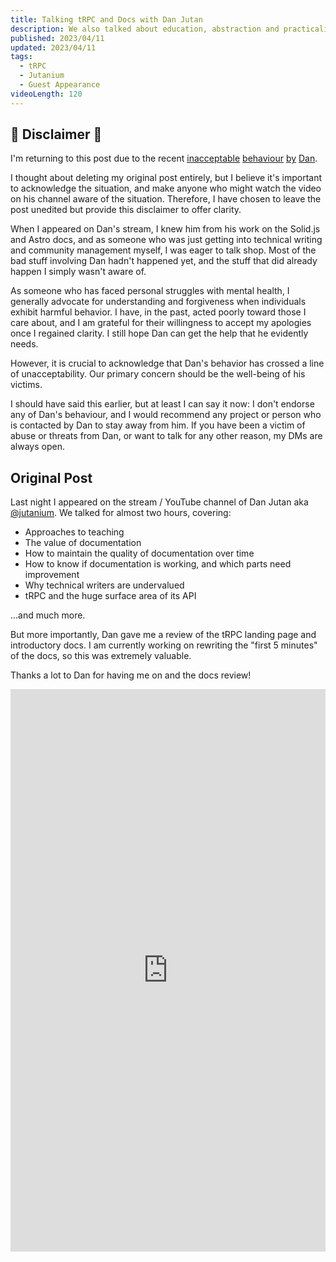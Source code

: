 ```yaml
---
title: Talking tRPC and Docs with Dan Jutan
description: We also talked about education, abstraction and practicality, dx, open source, and much more
published: 2023/04/11
updated: 2023/04/11
tags:
  - tRPC
  - Jutanium
  - Guest Appearance
videoLength: 120
---
```


## 🚨 Disclaimer 🚨

I'm returning to this post due to the recent [inacceptable](https://twitter.com/zeu_dev/status/1678935365699371010) [behaviour](https://twitter.com/devagrawal09/status/1679268841673707528) [by](https://twitter.com/crutchcorn/status/1679214679430922240) [Dan](https://twitter.com/LadyBluenotes/status/1679242965263454208).

I thought about deleting my original post entirely, but I believe it's important to acknowledge the situation, and make anyone who might watch the video on his channel aware of the situation. Therefore, I have chosen to leave the post unedited but provide this disclaimer to offer clarity.

When I appeared on Dan's stream, I knew him from his work on the Solid.js and Astro docs, and as someone who was just getting into technical writing and community management myself, I was eager to talk shop. Most of the bad stuff involving Dan hadn't happened yet, and the stuff that did already happen I simply wasn't aware of.

As someone who has faced personal struggles with mental health, I generally advocate for understanding and forgiveness when individuals exhibit harmful behavior. I have, in the past, acted poorly toward those I care about, and I am grateful for their willingness to accept my apologies once I regained clarity. I still hope Dan can get the help that he evidently needs.

However, it is crucial to acknowledge that Dan's behavior has crossed a line of unacceptability. Our primary concern should be the well-being of his victims.

I should have said this earlier, but at least I can say it now: I don't endorse any of Dan's behaviour, and I would recommend any project or person who is contacted by Dan to stay away from him. If you have been a victim of abuse or threats from Dan, or want to talk for any other reason, my DMs are always open.

## Original Post

Last night I appeared on the stream / YouTube channel of Dan Jutan aka [@jutanium](https://twitter.com/jutanium). We talked for almost two hours, covering:

- Approaches to teaching
- The value of documentation
- How to maintain the quality of documentation over time
- How to know if documentation is working, and which parts need improvement
- Why technical writers are undervalued
- tRPC and the huge surface area of its API

...and much more.

But more importantly, Dan gave me a review of the tRPC landing page and introductory docs. I am currently working on rewriting the "first 5 minutes" of the docs, so this was extremely valuable.

Thanks a lot to Dan for having me on and the docs review!

<div class="video-container">
  <iframe
    width="100%"
    height="900px"
    src="https://www.youtube.com/embed/PWRRHoGDJhY?feature=oembed"
    frameborder="0"
    allow="accelerometer; 
    autoplay; 
    encrypted-media; 
    gyroscope; 
    picture-in-picture"
    allowfullscreen
  ></iframe>
</div>
